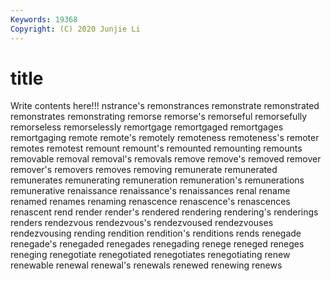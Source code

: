 ```yaml
---
Keywords: 19368
Copyright: (C) 2020 Junjie Li
---
```


# title

Write contents here!!!
nstrance's 
remonstrances 
remonstrate
remonstrated 
remonstrates 
remonstrating 
remorse 
remorse's 
remorseful 
remorsefully 
remorseless 
remorselessly 
remortgage
remortgaged 
remortgages 
remortgaging 
remote 
remote's 
remotely 
remoteness 
remoteness's 
remoter 
remotes
remotest 
remount 
remount's 
remounted 
remounting 
remounts 
removable 
removal 
removal's 
removals
remove 
remove's 
removed 
remover 
remover's 
removers 
removes 
removing 
remunerate 
remunerated
remunerates 
remunerating 
remuneration 
remuneration's 
remunerations 
remunerative 
renaissance 
renaissance's 
renaissances 
renal
rename 
renamed 
renames 
renaming 
renascence 
renascence's 
renascences 
renascent 
rend 
render
render's 
rendered 
rendering 
rendering's 
renderings 
renders 
rendezvous 
rendezvous's 
rendezvoused 
rendezvouses
rendezvousing 
rending 
rendition 
rendition's 
renditions 
rends 
renegade 
renegade's 
renegaded 
renegades
renegading 
renege 
reneged 
reneges 
reneging 
renegotiate 
renegotiated 
renegotiates 
renegotiating 
renew
renewable 
renewal 
renewal's 
renewals 
renewed 
renewing 
renews 
